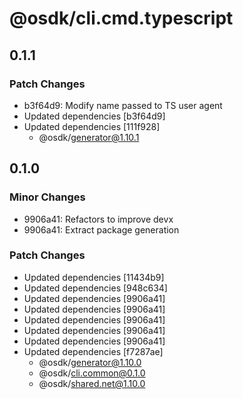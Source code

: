 # @osdk/cli.cmd.typescript

## 0.1.1

### Patch Changes

- b3f64d9: Modify name passed to TS user agent
- Updated dependencies [b3f64d9]
- Updated dependencies [111f928]
  - @osdk/generator@1.10.1

## 0.1.0

### Minor Changes

- 9906a41: Refactors to improve devx
- 9906a41: Extract package generation

### Patch Changes

- Updated dependencies [11434b9]
- Updated dependencies [948c634]
- Updated dependencies [9906a41]
- Updated dependencies [9906a41]
- Updated dependencies [9906a41]
- Updated dependencies [9906a41]
- Updated dependencies [9906a41]
- Updated dependencies [f7287ae]
  - @osdk/generator@1.10.0
  - @osdk/cli.common@0.1.0
  - @osdk/shared.net@1.10.0
